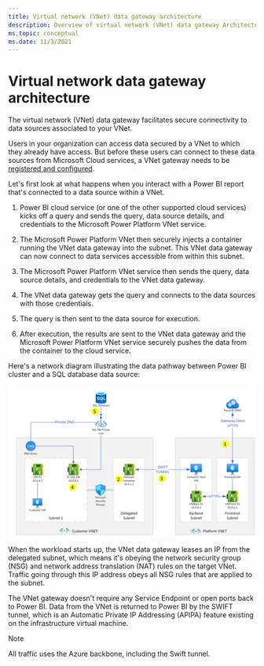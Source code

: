```yaml
---
title: Virtual network (VNet) data gateway architecture
description: Overview of virtual network (VNet) data gateway Architecture.
ms.topic: conceptual
ms.date: 11/3/2021
---
```


# Virtual network data gateway architecture

The virtual network (VNet) data gateway facilitates secure connectivity to data sources associated to your VNet.

Users in your organization can access data secured by a VNet to which they already have access. But before these users can connect to these data sources from Microsoft Cloud services, a VNet gateway needs to be [registered and configured](create-data-gateways.md).

Let's first look at what happens when you interact with a Power BI report that's connected to a data source within a VNet.

1. Power BI cloud service (or one of the other supported cloud services) kicks off a query and sends the query, data source details, and credentials to the Microsoft Power Platform VNet service.

2. The Microsoft Power Platform VNet then securely injects a container running the VNet data gateway into the subnet. This VNet data gateway can now connect to data services accessible from within this subnet.

3. The Microsoft Power Platform VNet service then sends the query, data source details, and credentials to the VNet data gateway.

4. The VNet data gateway gets the query and connects to the data sources with those credentials.

5. The query is then sent to the data source for execution.

6. After execution, the results are sent to the VNet data gateway and the Microsoft Power Platform VNet service securely pushes the data from the container to the cloud service.

Here's a network diagram illustrating the data pathway between Power BI cluster and a SQL database data source:

![VNet data gateway architecture.](media/vnet-architecture.png)

When the workload starts up, the VNet data gateway leases an IP from the delegated subnet, which means it's obeying the network security group (NSG) and network address translation (NAT) rules on the target VNet. Traffic going through this IP address obeys all NSG rules that are applied to the subnet.

The VNet gateway doesn't require any Service Endpoint or open ports back to Power BI. Data from the VNet is returned to Power BI by the SWIFT tunnel, which is an Automatic Private IP Addressing (APIPA) feature existing on the infrastructure virtual machine.

> [!NOTE]
> All traffic uses the Azure backbone, including the Swift tunnel.

